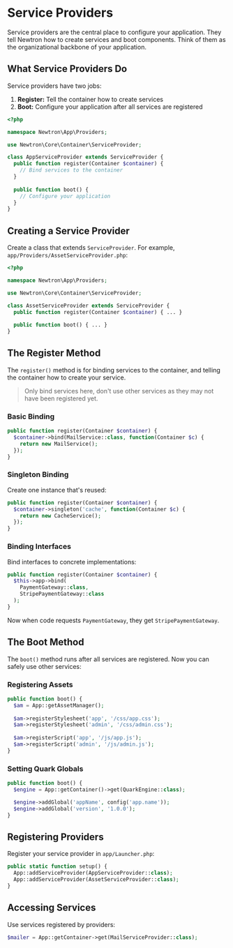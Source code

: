 # Service Providers

Service providers are the central place to configure your application. They tell Newtron how to create services and boot components. Think of them as the organizational backbone of your application.

## What Service Providers Do

Service providers have two jobs:

1. **Register:** Tell the container how to create services
2. **Boot:** Configure your application after all services are registered

```php
<?php

namespace Newtron\App\Providers;

use Newtron\Core\Container\ServiceProvider;

class AppServiceProvider extends ServiceProvider {
  public function register(Container $container) {
    // Bind services to the container
  }
  
  public function boot() {
    // Configure your application
  }
}
```

## Creating a Service Provider

Create a class that extends `ServiceProvider`. For example, `app/Providers/AssetServiceProvider.php`:

```php
<?php

namespace Newtron\App\Providers;

use Newtron\Core\Container\ServiceProvider;

class AssetServiceProvider extends ServiceProvider {
  public function register(Container $container) { ... }
    
  public function boot() { ... }
}
```

## The Register Method

The `register()` method is for binding services to the container, and telling the container how to create your service. 

> Only bind services here, don't use other services as they may not have been registered yet.

### Basic Binding

```php
public function register(Container $container) {
  $container->bind(MailService::class, function(Container $c) {
    return new MailService();
  });
}
```

### Singleton Binding

Create one instance that's reused:

```php
public function register(Container $container) {
  $container->singleton('cache', function(Container $c) {
    return new CacheService();
  });
}
```

### Binding Interfaces

Bind interfaces to concrete implementations:

```php
public function register(Container $container) {
  $this->app->bind(
    PaymentGateway::class,
    StripePaymentGateway::class
  );
}
```

Now when code requests `PaymentGateway`, they get `StripePaymentGateway`.

## The Boot Method

The `boot()` method runs after all services are registered. Now you can safely use other services:

### Registering Assets

```php
public function boot() {
  $am = App::getAssetManager();
    
  $am->registerStylesheet('app', '/css/app.css');
  $am->registerStylesheet('admin', '/css/admin.css');
    
  $am->registerScript('app', '/js/app.js');
  $am->registerScript('admin', '/js/admin.js');
}
```

### Setting Quark Globals

```php
public function boot() {
  $engine = App::getContainer()->get(QuarkEngine::class);

  $engine->addGlobal('appName', config('app.name'));
  $engine->addGlobal('version', '1.0.0');
}
```

## Registering Providers

Register your service provider in `app/Launcher.php`:

```php
public static function setup() {
  App::addServiceProvider(AppServiceProvider::class);
  App::addServiceProvider(AssetServiceProvider::class);
}
```

## Accessing Services

Use services registered by providers:

```php
$mailer = App::getContainer->get(MailServiceProvider::class);
```

